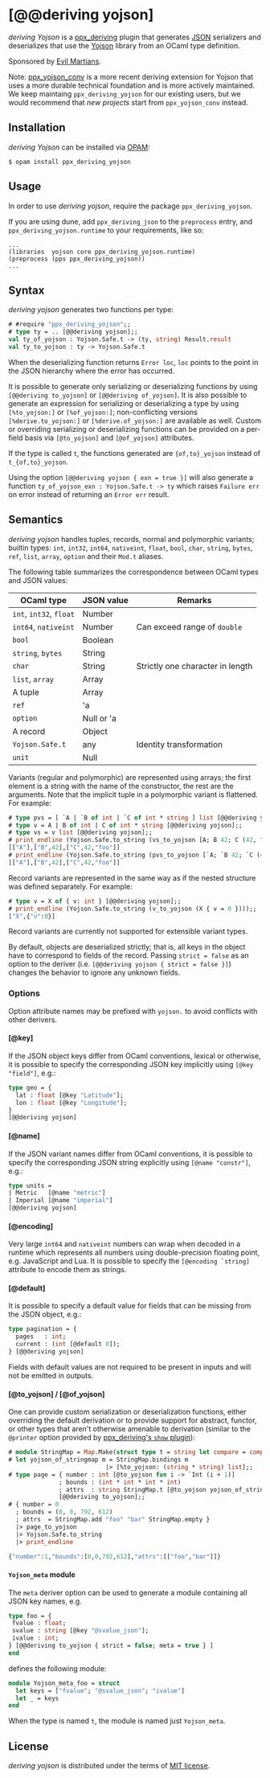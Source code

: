 [@@deriving yojson]
===================

_deriving Yojson_ is a [ppx_deriving][pd] plugin that generates
[JSON][] serializers and deserializes that use the [Yojson][] library
from an OCaml type definition.

Sponsored by [Evil Martians](http://evilmartians.com).

[pd]: https://github.com/ocaml-ppx/ppx_deriving
[json]: http://tools.ietf.org/html/rfc4627
[yojson]: https://github.com/ocaml-community/yojson

Note: [ppx_yojson_conv](https://github.com/janestreet/ppx_yojson_conv) is a more recent deriving extension for Yojson that uses a more durable technical foundation and is more actively maintained.
We keep maintaing `ppx_deriving_yojson` for our existing users, but we would recommend that *new projects* start from `ppx_yojson_conv` instead.

Installation
------------

_deriving Yojson_ can be installed via [OPAM](https://opam.ocaml.org):

    $ opam install ppx_deriving_yojson

Usage
-----

In order to use _deriving yojson_, require the package `ppx_deriving_yojson`.

If you are using dune, add `ppx_deriving_json` to the `preprocess` entry, and `ppx_deriving_yojson.runtime` to your requirements, like so:

```
...
(libraries  yojson core ppx_deriving_yojson.runtime)
(preprocess (pps ppx_deriving_yojson))
...
```

Syntax
------

_deriving yojson_ generates two functions per type:

``` ocaml
# #require "ppx_deriving_yojson";;
# type ty = .. [@@deriving yojson];;
val ty_of_yojson : Yojson.Safe.t -> (ty, string) Result.result
val ty_to_yojson : ty -> Yojson.Safe.t
```

When the deserializing function returns <code>Error loc</code>, `loc` points to the point in the JSON hierarchy where the error has occurred.

It is possible to generate only serializing or deserializing functions by using `[@@deriving to_yojson]` or `[@@deriving of_yojson]`. It is also possible to generate an expression for serializing or deserializing a type by using `[%to_yojson:]` or `[%of_yojson:]`; non-conflicting versions `[%derive.to_yojson:]` or `[%derive.of_yojson:]` are available as well. Custom or overriding serializing or deserializing functions can be provided on a per-field basis via `[@to_yojson]` and `[@of_yojson]` attributes.

If the type is called `t`, the functions generated are `{of,to}_yojson` instead of `t_{of,to}_yojson`.

Using the option `[@@deriving yojson { exn = true }]` will also generate a function `ty_of_yojson_exn : Yojson.Safe.t -> ty` which raises `Failure err` on error instead of returning an `Error err` result.

Semantics
---------

_deriving yojson_ handles tuples, records, normal and polymorphic variants; builtin types: `int`, `int32`, `int64`, `nativeint`, `float`, `bool`, `char`, `string`, `bytes`, `ref`, `list`, `array`, `option` and their `Mod.t` aliases.

The following table summarizes the correspondence between OCaml types and JSON values:

| OCaml type             | JSON value | Remarks                          |
| ---------------------- | ---------- | -------------------------------- |
| `int`, `int32`, `float`| Number     |                                  |
| `int64`, `nativeint`   | Number     | Can exceed range of `double`     |
| `bool`                 | Boolean    |                                  |
| `string`, `bytes`      | String     |                                  |
| `char`                 | String     | Strictly one character in length |
| `list`, `array`        | Array      |                                  |
| A tuple                | Array      |                                  |
| `ref`                  | 'a         |                                  |
| `option`               | Null or 'a |                                  |
| A record               | Object     |                                  |
| `Yojson.Safe.t`        | any        | Identity transformation          |
| `unit`                 | Null       |                                  |

Variants (regular and polymorphic) are represented using arrays; the first element is a string with the name of the constructor, the rest are the arguments. Note that the implicit tuple in a polymorphic variant is flattened. For example:

``` ocaml
# type pvs = [ `A | `B of int | `C of int * string ] list [@@deriving yojson];;
# type v = A | B of int | C of int * string [@@deriving yojson];;
# type vs = v list [@@deriving yojson];;
# print_endline (Yojson.Safe.to_string (vs_to_yojson [A; B 42; C (42, "foo")]));;
[["A"],["B",42],["C",42,"foo"]]
# print_endline (Yojson.Safe.to_string (pvs_to_yojson [`A; `B 42; `C (42, "foo")]));;
[["A"],["B",42],["C",42,"foo"]]
```

Record variants are represented in the same way as if the nested structure was defined separately. For example:

```ocaml
# type v = X of { v: int } [@@deriving yojson];;
# print_endline (Yojson.Safe.to_string (v_to_yojson (X { v = 0 })));;
["X",{"v":0}]
```

Record variants are currently not supported for extensible variant types.

By default, objects are deserialized strictly; that is, all keys in the object have to correspond to fields of the record. Passing `strict = false` as an option to the deriver  (i.e. `[@@deriving yojson { strict = false }]`) changes the behavior to ignore any unknown fields.

### Options

Option attribute names may be prefixed with `yojson.` to avoid conflicts with other derivers.

#### [@key]

If the JSON object keys differ from OCaml conventions, lexical or otherwise, it is possible to specify the corresponding JSON key implicitly using <code>[@key "field"]</code>, e.g.:

``` ocaml
type geo = {
  lat : float [@key "Latitude"];
  lon : float [@key "Longitude"];
}
[@@deriving yojson]
```

#### [@name]

If the JSON variant names differ from OCaml conventions, it is possible to specify the corresponding JSON string explicitly using <code>[@name "constr"]</code>, e.g.:

``` ocaml
type units =
| Metric   [@name "metric"]
| Imperial [@name "imperial"]
[@@deriving yojson]
```

#### [@encoding]

Very large `int64` and `nativeint` numbers can wrap when decoded in a runtime which represents all numbers using double-precision floating point, e.g. JavaScript and Lua. It is possible to specify the <code>[@encoding \`string]</code> attribute to encode them as strings.

#### [@default]

It is possible to specify a default value for fields that can be missing from the JSON object, e.g.:

``` ocaml
type pagination = {
  pages   : int;
  current : (int [@default 0]);
} [@@deriving yojson]
```

Fields with default values are not required to be present in inputs and will not be emitted in outputs.

#### [@to_yojson] / [@of_yojson]

One can provide custom serialization or deserialization functions, either
overriding the default derivation or to provide support for abstract, functor,
or other types that aren't otherwise amenable to derivation (similar to the
`@printer` option provided by [ppx_deriving's `show` plugin](https://github.com/ocaml-ppx/ppx_deriving#plugin-show)):

```ocaml
# module StringMap = Map.Make(struct type t = string let compare = compare end);;
# let yojson_of_stringmap m = StringMap.bindings m
                           |> [%to_yojson: (string * string) list];;
# type page = { number : int [@to_yojson fun i -> `Int (i + 1)]
              ; bounds : (int * int * int * int)
              ; attrs  : string StringMap.t [@to_yojson yojson_of_stringmap]}
              [@@deriving to_yojson];;
# { number = 0
  ; bounds = (0, 0, 792, 612)
  ; attrs  = StringMap.add "foo" "bar" StringMap.empty }
  |> page_to_yojson
  |> Yojson.Safe.to_string
  |> print_endline

{"number":1,"bounds":[0,0,792,612],"attrs":[["foo","bar"]]}
```

#### `Yojson_meta` module

The `meta` deriver option can be used to generate a module containing all JSON key names, e.g.

```ocaml
type foo = {
 fvalue : float;
 svalue : string [@key "@svalue_json"];
 ivalue : int;
} [@@deriving to_yojson { strict = false; meta = true } ]
end
```

defines the following module:

```ocaml
module Yojson_meta_foo = struct
  let keys = ["fvalue"; "@svalue_json"; "ivalue"]
  let _ = keys
end
```

When the type is named `t`, the module is named just `Yojson_meta`.

License
-------

_deriving yojson_ is distributed under the terms of [MIT license](LICENSE.txt).
